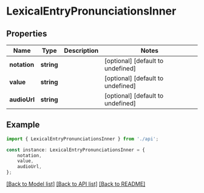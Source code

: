 # LexicalEntryPronunciationsInner


## Properties

Name | Type | Description | Notes
------------ | ------------- | ------------- | -------------
**notation** | **string** |  | [optional] [default to undefined]
**value** | **string** |  | [optional] [default to undefined]
**audioUrl** | **string** |  | [optional] [default to undefined]

## Example

```typescript
import { LexicalEntryPronunciationsInner } from './api';

const instance: LexicalEntryPronunciationsInner = {
    notation,
    value,
    audioUrl,
};
```

[[Back to Model list]](../README.md#documentation-for-models) [[Back to API list]](../README.md#documentation-for-api-endpoints) [[Back to README]](../README.md)
